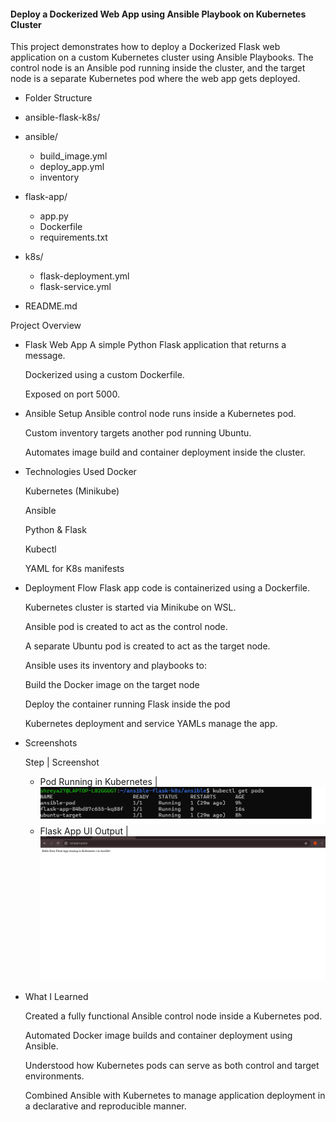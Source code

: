 #### Deploy a Dockerized Web App using Ansible Playbook on Kubernetes Cluster
This project demonstrates how to deploy a Dockerized Flask web application on a custom Kubernetes cluster using Ansible Playbooks. The control node is an Ansible pod running inside the cluster, and the target node is a separate Kubernetes pod where the web app gets deployed.

- Folder Structure

- ansible-flask-k8s/
 - ansible/
   - build_image.yml
   - deploy_app.yml
   - inventory
 - flask-app/
   - app.py
   - Dockerfile
   - requirements.txt
 - k8s/
   - flask-deployment.yml
   - flask-service.yml
 - README.md
  
  Project Overview

- Flask Web App
  A simple Python Flask application that returns a message.

  Dockerized using a custom Dockerfile.

  Exposed on port 5000.

- Ansible Setup
  Ansible control node runs inside a Kubernetes pod.

  Custom inventory targets another pod running Ubuntu.

  Automates image build and container deployment inside the cluster.

- Technologies Used
  Docker

  Kubernetes (Minikube)

  Ansible

  Python & Flask

  Kubectl

  YAML for K8s manifests

- Deployment Flow
  Flask app code is containerized using a Dockerfile.

  Kubernetes cluster is started via Minikube on WSL.

  Ansible pod is created to act as the control node.

  A separate Ubuntu pod is created to act as the target node.

  Ansible uses its inventory and playbooks to:

  Build the Docker image on the target node

  Deploy the container running Flask inside the pod

  Kubernetes deployment and service YAMLs manage the app.

- Screenshots
  
  Step	                             |   Screenshot
  - Pod Running in Kubernetes	     |   <img src="./screenshots/k8s-pod-running.png" width="500"/>
  - Flask App UI Output	             |   <img src="./screenshots/flask-app-k8s-ui.png" width="500"/>

- What I Learned
 
   Created a fully functional Ansible control node inside a Kubernetes pod.

   Automated Docker image builds and container deployment using Ansible.

   Understood how Kubernetes pods can serve as both control and target environments.

   Combined Ansible with Kubernetes to manage application deployment in a declarative and reproducible manner.

